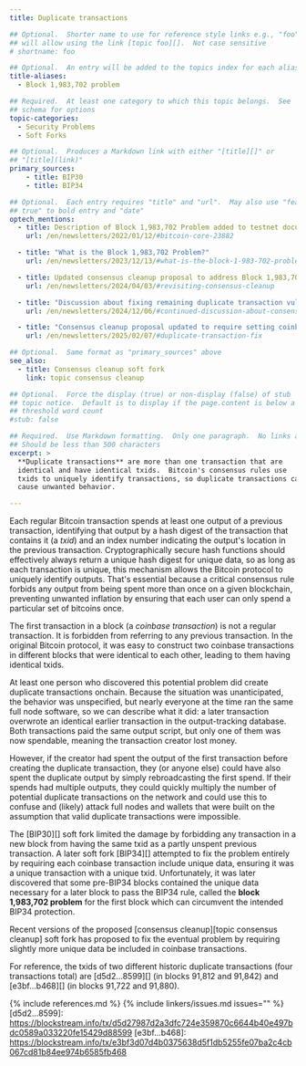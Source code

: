 ```yaml
---
title: Duplicate transactions

## Optional.  Shorter name to use for reference style links e.g., "foo"
## will allow using the link [topic foo][].  Not case sensitive
# shortname: foo

## Optional.  An entry will be added to the topics index for each alias
title-aliases:
  - Block 1,983,702 problem

## Required.  At least one category to which this topic belongs.  See
## schema for options
topic-categories:
  - Security Problems
  - Soft Forks

## Optional.  Produces a Markdown link with either "[title][]" or
## "[title](link)"
primary_sources:
    - title: BIP30
    - title: BIP34

## Optional.  Each entry requires "title" and "url".  May also use "feature:
## true" to bold entry and "date"
optech_mentions:
  - title: Description of Block 1,983,702 Problem added to testnet documentation
    url: /en/newsletters/2022/01/12/#bitcoin-core-23882

  - title: "What is the Block 1,983,702 Problem?"
    url: /en/newsletters/2023/12/13/#what-is-the-block-1-983-702-problem

  - title: Updated consensus cleanup proposal to address Block 1,983,702 problem
    url: /en/newsletters/2024/04/03/#revisiting-consensus-cleanup

  - title: "Discussion about fixing remaining duplicate transaction vulnerabilities in consensus cleanup fork"
    url: /en/newsletters/2024/12/06/#continued-discussion-about-consensus-cleanup-soft-fork-proposal

  - title: "Consensus cleanup proposal updated to require setting coinbase lock time to previous block height"
    url: /en/newsletters/2025/02/07/#duplicate-transaction-fix

## Optional.  Same format as "primary_sources" above
see_also:
  - title: Consensus cleanup soft fork
    link: topic consensus cleanup

## Optional.  Force the display (true) or non-display (false) of stub
## topic notice.  Default is to display if the page.content is below a
## threshold word count
#stub: false

## Required.  Use Markdown formatting.  Only one paragraph.  No links allowed.
## Should be less than 500 characters
excerpt: >
  **Duplicate transactions** are more than one transaction that are
  identical and have identical txids.  Bitcoin's consensus rules use
  txids to uniquely identify transactions, so duplicate transactions can
  cause unwanted behavior.

---
```

Each regular Bitcoin transaction spends at least one output of a
previous transaction, identifying that output by a hash digest of the
transaction that contains it (a _txid_) and an index number indicating
the output's location in the previous transaction.  Cryptographically
secure hash functions should effectively always return a unique hash
digest for unique data, so as long as each transaction is unique, this
mechanism allows the Bitcoin protocol to uniquely identify outputs.
That's essential because a critical consensus rule forbids any output
from being spent more than once on a given blockchain, preventing
unwanted inflation by ensuring that each user can only spend a
particular set of bitcoins once.

The first transaction in a block (a _coinbase transaction_) is not a
regular transaction.  It is forbidden from referring to any previous
transaction.  In the original Bitcoin protocol, it was easy to construct
two coinbase transactions in different blocks that were identical to
each other, leading to them having identical txids.

At least one person who discovered this potential problem did create
duplicate transactions onchain.  Because the situation was
unanticipated, the behavior was unspecified, but nearly everyone at the
time ran the same full node software, so we can describe what it did: a
later transaction overwrote an identical earlier transaction in the
output-tracking database.  Both transactions paid the same output
script, but only one of them was now spendable, meaning the transaction
creator lost money.

However, if the creator had spent the
output of the first transaction before creating the duplicate transaction, they (or anyone else)
could have also spent the duplicate output by simply rebroadcasting the
first spend.  If their spends had multiple outputs, they could quickly
multiply the number of potential duplicate transactions on the network
and could use this to confuse and (likely) attack full nodes and wallets
that were built on the assumption that valid duplicate transactions were
impossible.

The [BIP30][] soft fork limited the damage by forbidding any transaction
in a new block from having the same txid as a partly unspent previous
transaction.  A later soft fork [BIP34][] attempted to fix the problem
entirely by requiring each coinbase transaction include unique data,
ensuring it was a unique transaction with a unique txid.  Unfortunately,
it was later discovered that some pre-BIP34 blocks contained the unique
data necessary for a later block to pass the BIP34 rule, called the
**block 1,983,702 problem** for the first block which can circumvent the
intended BIP34 protection.

Recent versions of the proposed [consensus cleanup][topic consensus
cleanup] soft fork has proposed to fix the eventual problem by requiring
slightly more unique data be included in coinbase transactions.

For reference, the txids of two different historic duplicate
transactions (four transactions total) are
[d5d2...8599][] (in blocks 91,812 and 91,842)
and
[e3bf...b468][] (in blocks 91,722 and 91,880).

{% include references.md %}
{% include linkers/issues.md issues="" %}
[d5d2...8599]: https://blockstream.info/tx/d5d27987d2a3dfc724e359870c6644b40e497bdc0589a033220fe15429d88599
[e3bf...b468]: https://blockstream.info/tx/e3bf3d07d4b0375638d5f1db5255fe07ba2c4cb067cd81b84ee974b6585fb468
